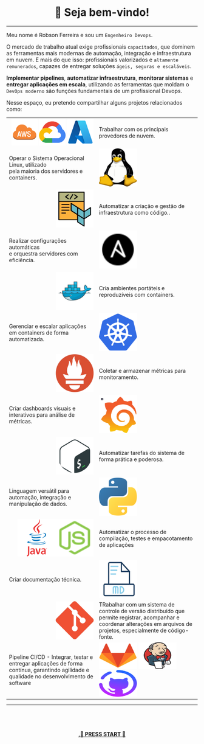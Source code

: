 <h1 align="center" style="border-bottom: none">
    👋 Seja bem-vindo!<br>
</h1>

---
Meu nome é Robson Ferreira e sou um ```Engenheiro Devops```</strong>.<p>

O mercado de trabalho atual exige profissionais ```capacitados```, que dominem as ferramentas mais modernas de automação, integração e infraestrutura em nuvem. E mais do que isso: profissionais valorizados e ```altamente remunerados```, capazes de entregar soluções ```ágeis, seguras e escaláveis```.

**Implementar pipelines**, **automatizar infraestrutura**, **monitorar sistemas** e **entregar aplicações em escala**, utilizando as ferramentas que moldam o ```DevOps moderno``` são funções fundamentais de um profissional Devops.

Nesse espaço, eu pretendo compartilhar alguns projetos relacionados como:

  <table border="0">
    <tr>
      <td  style="text-align: right;"><img src="./img/aws.png" width="70" height="70">
      <img src="./img/gcp.png" width="70" height="70">
      <img src="./img/azure.png" width="70" height="70"></td>
      <td>Trabalhar com os principais provedores de nuvem.</td>
    </tr>
    <tr>
      <td> Operar o Sistema Operacional Linux, utilizado <br>pela maioria dos servidores e containers.</td>
    <td><img src="./img/linux-logo.png" width="100" height="100"></td>
    </tr>
    <tr>
      <td style="text-align: right;"><img src="./img/terraform.png" width="100" height="100"></td>
      <td>Automatizar a criação e gestão de infraestrutura como código..</td>
    </tr>
    <tr>
      <td>Realizar configurações automáticas<br> e orquestra servidores com eficiência.</td>
    <td><img src="./img/ansible.svg" width="100" height="100"></td>
    </tr>
    <tr>
      <td style="text-align: right;"><img src="./img/docker.png" width="100" height="100"></td>
      <td>Cria ambientes portáteis e reproduzíveis com containers.</td>
    </tr>
    <tr>
      <td>Gerenciar e escalar aplicações <br>em containers de forma automatizada.</td>
    <td><img src="./img/kubernetes.svg" width="100" height="100"></td>
    </tr>
    <tr>
      <td style="text-align: right;"><img src="./img/prometheus.png" width="100" height="100"></td>
      <td>Coletar e armazenar métricas para monitoramento.</td>
    </tr>
    <tr>
      <td>Criar dashboards visuais e interativos para análise de métricas.</td>
    <td><img src="./img/grafana.png" width="100" height="100"></td>
    </tr>
    <tr>
      <td style="text-align: right;"><img src="./img/shell.png" width="100" height="100"></td>
      <td>Automatizar tarefas do sistema de forma prática e poderosa.</td>
    </tr>
    <tr>
      <td>Linguagem versátil para automação, integração e manipulação de dados.</td>
    <td><img src="./img/python.svg" width="100" height="100"></td>
    </tr>
    <tr>
      <td style="text-align: right;">
      <img src="./img/java.svg" width="100" height="100"><img src="./img/node-js.svg" width="100" height="100"></td>
      <td>Automatizar o processo de compilação, testes e empacotamento de aplicações</td>
    </tr>
    <tr>
      <td>Criar documentação técnica.</td>
    <td><img src="./img/markdown.png" width="100" height="100"></td>
    </tr>
    <tr>
      <td style="text-align: right;"><img src="./img/git.png" width="100" height="100"></td>
      <td>TRabalhar com um sistema de controle de versão distribuído que permite registrar, acompanhar e coordenar alterações em arquivos de projetos, especialmente de código-fonte.</td>
    </tr>
    <tr>
      <td>Pipeline CI/CD -  Integrar, testar e entregar aplicações de forma contínua, garantindo agilidade e qualidade no desenvolvimento de software</td>
    <td><img src="./img/gitlab.png" width="100" height="70">
  <img src="./img/jenkins.png" width="100" height="70">
  <img src="./img/github.png" width="100" height="70"></td>
    </tr>
  </table>

---

<br><br>
<h4 align="center" style="border-bottom: none">
    <a href="./devops/cultura.md">,🚀 PRESS START 🚀</a>
</h4>